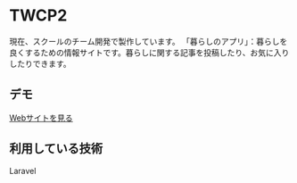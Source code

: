TWCP2
====

現在、スクールのチーム開発で製作しています。
「暮らしのアプリ」：暮らしを良くするための情報サイトです。暮らしに関する記事を投稿したり、お気に入りしたりできます。

## デモ
[Webサイトを見る](https://techis-nana-twcp2.herokuapp.com/)

## 利用している技術
Laravel



